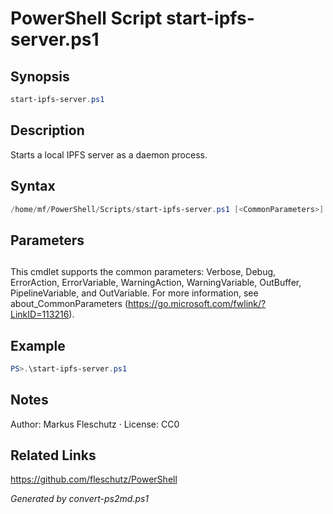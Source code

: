 # PowerShell Script start-ipfs-server.ps1

## Synopsis
```powershell
start-ipfs-server.ps1
```

## Description
Starts a local IPFS server as a daemon process.

## Syntax
```powershell
/home/mf/PowerShell/Scripts/start-ipfs-server.ps1 [<CommonParameters>]
```

## Parameters
## <CommonParameters>
This cmdlet supports the common parameters: Verbose, Debug, ErrorAction, ErrorVariable, WarningAction, WarningVariable, OutBuffer, PipelineVariable, and OutVariable. For more information, see about_CommonParameters (https://go.microsoft.com/fwlink/?LinkID=113216).

## Example
```powershell
PS>.\start-ipfs-server.ps1
```


## Notes
Author: Markus Fleschutz · License: CC0

## Related Links
https://github.com/fleschutz/PowerShell

*Generated by convert-ps2md.ps1*

